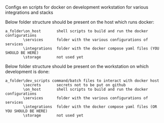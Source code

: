 Configs en scripts for docker on development workstation for various integrations and stacks 

Below folder structure should be present on the host which runs docker:
```
a_folder\on_host       shell scripts to build and run the docker configurations
        \services      folder with the various configurations of services
        \integrations  folder with the docker compose yaml files (YOU SHOULD BE HERE)
        \storage       not used yet
```

Below folder structure should be present on the workstation on which development is done:
```
a_folder\dev_scripts command/batch files to interact with docker host
        \secrets       secrets not to be put on github
        \on_host       shell scripts to build and run the docker configurations
        \services      folder with the various configurations of services    
        \integrations  folder with the docker compose yaml files (OR YOU SHOULD BE HERE)
        \storage       not used yet
```
